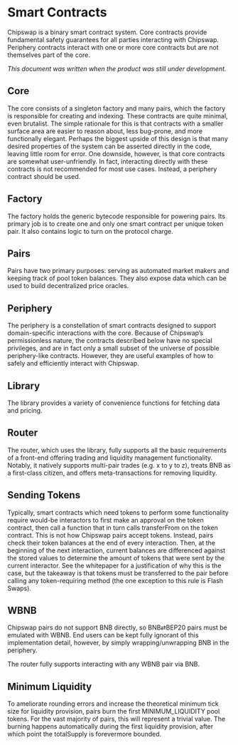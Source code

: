 # Smart Contracts

Chipswap is a binary smart contract system. Core contracts provide fundamental safety guarantees for all parties interacting with Chipswap. Periphery contracts interact with one or more core contracts but are not themselves part of the core.

*This document was written when the product was still under development.*

## Core

The core consists of a singleton factory and many pairs, which the factory is responsible for creating and indexing. These contracts are quite minimal, even brutalist. The simple rationale for this is that contracts with a smaller surface area are easier to reason about, less bug-prone, and more functionally elegant. Perhaps the biggest upside of this design is that many desired properties of the system can be asserted directly in the code, leaving little room for error. One downside, however, is that core contracts are somewhat user-unfriendly. In fact, interacting directly with these contracts is not recommended for most use cases. Instead, a periphery contract should be used.

## Factory

The factory holds the generic bytecode responsible for powering pairs. Its primary job is to create one and only one smart contract per unique token pair. It also contains logic to turn on the protocol charge.

## Pairs

Pairs have two primary purposes: serving as automated market makers and keeping track of pool token balances. They also expose data which can be used to build decentralized price oracles.

## Periphery

The periphery is a constellation of smart contracts designed to support domain-specific interactions with the core. Because of Chipswap’s permissionless nature, the contracts described below have no special privileges, and are in fact only a small subset of the universe of possible periphery-like contracts. However, they are useful examples of how to safely and efficiently interact with Chipswap.

## Library

The library provides a variety of convenience functions for fetching data and pricing.

## Router

The router, which uses the library, fully supports all the basic requirements of a front-end offering trading and liquidity management functionality. Notably, it natively supports multi-pair trades (e.g. x to y to z), treats BNB as a first-class citizen, and offers meta-transactions for removing liquidity.

## Sending Tokens

Typically, smart contracts which need tokens to perform some functionality require would-be interactors to first make an approval on the token contract, then call a function that in turn calls transferFrom on the token contract. This is not how Chipswap pairs accept tokens. Instead, pairs check their token balances at the end of every interaction. Then, at the beginning of the next interaction, current balances are differenced against the stored values to determine the amount of tokens that were sent by the current interactor. See the whitepaper for a justification of why this is the case, but the takeaway is that tokens must be transferred to the pair before calling any token-requiring method (the one exception to this rule is Flash Swaps).

## WBNB

Chipswap pairs do not support BNB directly, so BNB⇄BEP20 pairs must be emulated with WBNB. End users can be kept fully ignorant of this implementation detail, however, by simply wrapping/unwrapping BNB in the periphery.

The router fully supports interacting with any WBNB pair via BNB.

## Minimum Liquidity

To ameliorate rounding errors and increase the theoretical minimum tick size for liquidity provision, pairs burn the first MINIMUM_LIQUIDITY pool tokens. For the vast majority of pairs, this will represent a trivial value. The burning happens automatically during the first liquidity provision, after which point the totalSupply is forevermore bounded.

